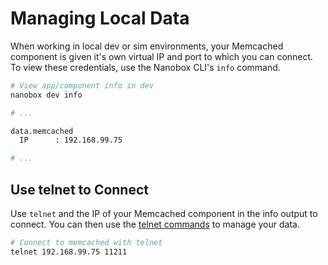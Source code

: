 # Managing Local Data
When working in local dev or sim environments, your Memcached component is given it's own virtual IP and port to which you can connect. To view these credentials, use the Nanobox CLI's `info` command.

```bash
# View app/component info in dev
nanobox dev info

# ...

data.memcached
  IP      : 192.168.99.75

# ...
```

## Use telnet to Connect
Use `telnet` and the IP of your Memcached component in the info output to connect. You can then use the [telnet commands](https://github.com/memcached/memcached/wiki/Commands) to manage your data.

```bash
# Connect to memcached with telnet
telnet 192.168.99.75 11211
```
